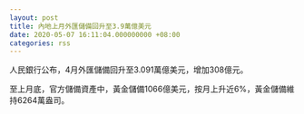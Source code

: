 ```yaml
---
layout: post
title: 內地上月外匯儲備回升至3.9萬億美元
date: 2020-05-07 16:11:04.000000000 +08:00
categories: rss
---
```


人民銀行公布，4月外匯儲備回升至3.091萬億美元，增加308億元。

至上月底，官方儲備資產中，黃金儲備1066億美元，按月上升近6%，黃金儲備維持6264萬盎司。
